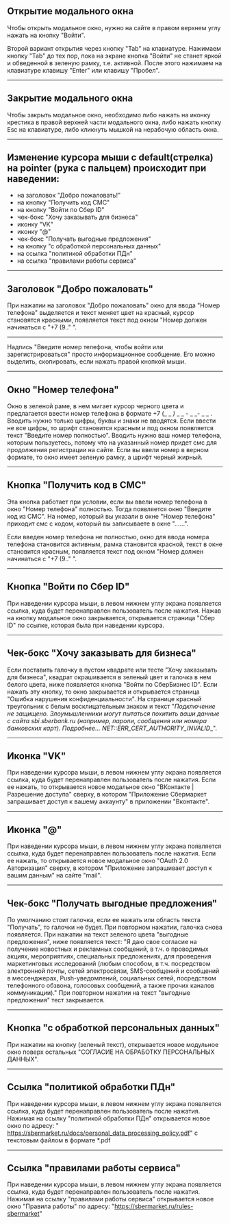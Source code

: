 ## Открытие модального окна
Чтобы открыть модальное окно, нужно на сайте в правом верхнем углу нажать на кнопку "Войти". 

Второй вариант открытия через кнопку "Tab" на клавиатуре. Нажимаем кнопку "Tab" до тех пор, пока на экране кнопка "Войти" не станет яркой и обведенной в зеленую рамку, т.е. активной. После этого нажимаем на клавиатуре клавишу "Enter" или клавишу "Пробел".
___

## Закрытие модального окна

Чтобы закрыть модальное окно, необходимо либо нажать на иконку крестика в правой верхней части модального окна, либо нажать кнопку Esc на клавиатуре, либо кликнуть мышкой на нерабочую область окна.
___

## Изменение курсора мыши с default(стрелка) на pointer (рука с пальцем) происходит при наведении:

- на заголовок "Добро пожаловать!"
- на кнопку "Получить код СМС"
- на кнопку "Войти по Сбер ID"
- чек-бокс "Хочу заказывать для бизнеса"
- иконку "VK"
- иконку "@"
- чек-бокс "Получать выгодные предложения"
- на кнопку "с обработкой персональных данных"
- на ссылка "политикой обработки ПДн"
- на ссылка "правилами работы сервиса"
___

## Заголовок "Добро пожаловать"

При нажатии на заголовок "Добро пожаловать" окно для ввода "Номер телефона" выделяется и текст меняет цвет на красный, курсор становятся красными, появляется текст под окном "Номер должен начинаться с "+7 (9.." ".
___
Надпись "Введите номер телефона, чтобы войти или зарегистрироваться" просто информационное сообщение. Его можно выделить, скопировать, если нажать правой кнопкой мыши.
___

## Окно "Номер телефона"

Окно в зеленой раме, в нем мигает курсор черного цвета и предлагается ввести номер телефона в формате +7 (_ _ _)_ _ _ - _ _- _ _ . Вводить нужно только цифры, буквы и знаки не вводятся. Если ввести не все цифры, то шрифт становится красным и под окном появляется текст "Введите номер полностью". Вводить нужно ваш номер телефона, которым пользуетесь, потому что на указанный номер придет смс для продолжения регистрации на сайте. Если вы ввели номер в верном формате, то окно имеет зеленую рамку, а шрифт черный жирный. 
___

## Кнопка "Получить код в СМС"

Эта кнопка работает при условии, если вы ввели номер телефона в окно "Номер телефона" полностью. Тогда появляется окно "Введите код из СМС". На номер, который вы указали в окне "Номер телефона" приходит смс с кодом, который вы записываете в окне "......".

Если введен номер телефона не полностью, окно для ввода номера телефона становится активным, рамка становится красной, текст в окне становится красным, появляется текст под окном "Номер должен начинаться с "+7 (9.." ".
___

## Кнопка "Войти по Сбер ID"

При наведении курсора мыши, в левом нижнем углу экрана появляется ссылка, куда будет перенаправлен пользователь после нажатия.
Нажав на кнопку модальное окно закрывается, открывается страница "Сбер ID" по ссылке, которая была при наведении курсора.
___

## Чек-бокс "Хочу заказывать для бизнеса"

Если поставить галочку в пустом квадрате или тесте "Хочу заказывать для бизнеса", квадрат окрашивается в зеленый цвет и галочка в нем белого цвета, ниже появляется кнопка "Войти по СберБизнес ID". 
Если нажать эту кнопку, то окно закрывается и открывается страница "Ошибка нарушения конфиденциальности". На странице красный треугольник с белым восклицательным знаком и текст "_Подключение не защищено. Злоумышленники могут пытаться похитить ваши данные с сайта sbi.sberbank.ru (например, пароли, сообщения или номера банковских карт). Подробнее… NET::ERR_CERT_AUTHORITY_INVALID__".
___

## Иконка "VK"

При наведении курсора мыши, в левом нижнем углу экрана появляется ссылка, куда будет перенаправлен пользователь после нажатия.
Если ее нажать, то открывается новое модальное окно "ВКонтакте | Разрешение доступа" сверху, в котором "Приложение Сбермаркет запрашивает доступ к вашему аккаунту" в приложении "Вконтакте".
___

## Иконка "@"

При наведении курсора мыши, в левом нижнем углу экрана появляется ссылка, куда будет перенаправлен пользователь после нажатия.
Если ее нажать, то открывается новое модальное окно "OAuth 2.0 Авторизация" сверху, в котором "Приложение запрашивает доступ к вашим данным" на сайте "mail".
___

## Чек-бокс "Получать выгодные предложения"

По умолчанию стоит галочка, если ее нажать или область текста "Получать", то галочки не будет. При повторном нажатии, галочка снова появляется.
При нажатии на текст зеленого цвета "выгодные предложения", ниже появляется текст: "Я даю свое согласие на получение новостных и рекламных сообщений, в т.ч. о проводимых акциях, мероприятиях, специальных предложениях, для проведения маркетинговых исследований (любым способом, в т.ч. посредством электронной почты, сетей электросвязи, SMS-сообщений и сообщений в мессенджерах, Push-уведомлений, социальных сетей, посредством телефонного обзвона, голосовых сообщений, а также прочих каналов коммуникации)." При повторном нажатии на текст "выгодные предложения" тест закрывается.  
___

## Кнопка "с обработкой персональных данных"

При нажатии на кнопку (зеленый текст), открывается новое модульное окно поверх остальных "СОГЛАСИЕ НА ОБРАБОТКУ ПЕРСОНАЛЬНЫХ ДАННЫХ".
___


## Ссылка "политикой обработки ПДн"

При наведении курсора мыши, в левом нижнем углу экрана появляется ссылка, куда будет перенаправлен пользователь после нажатия. Нажимая на ссылку "политикой обработки ПДн" открывается новое окно по адресу: " https://sbermarket.ru/docs/personal_data_processing_policy.pdf" с текстовым файлом в формате *.pdf
___

## Ссылка "правилами работы сервиса"

При наведении курсора мыши, в левом нижнем углу экрана появляется ссылка, куда будет перенаправлен пользователь после нажатия. Нажимая на ссылку "правилами работы сервиса" открывается новое окно "Правила работы" по адресу: "https://sbermarket.ru/rules-sbermarket"   

 

 


